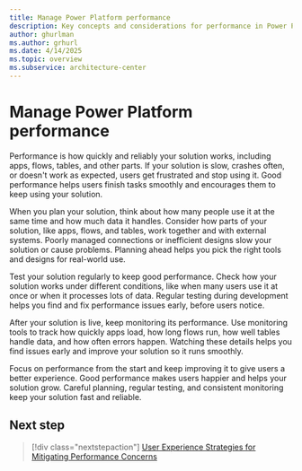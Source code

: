 ```yaml
---
title: Manage Power Platform performance 
description: Key concepts and considerations for performance in Power Platform.
author: ghurlman
ms.author: grhurl
ms.date: 4/14/2025
ms.topic: overview
ms.subservice: architecture-center
---
```

# Manage Power Platform performance

Performance is how quickly and reliably your solution works, including apps, flows, tables, and other parts. If your solution is slow, crashes often, or doesn't work as expected, users get frustrated and stop using it. Good performance helps users finish tasks smoothly and encourages them to keep using your solution.

When you plan your solution, think about how many people use it at the same time and how much data it handles. Consider how parts of your solution, like apps, flows, and tables, work together and with external systems. Poorly managed connections or inefficient designs slow your solution or cause problems. Planning ahead helps you pick the right tools and designs for real-world use.

Test your solution regularly to keep good performance. Check how your solution works under different conditions, like when many users use it at once or when it processes lots of data. Regular testing during development helps you find and fix performance issues early, before users notice.

After your solution is live, keep monitoring its performance. Use monitoring tools to track how quickly apps load, how long flows run, how well tables handle data, and how often errors happen. Watching these details helps you find issues early and improve your solution so it runs smoothly.

Focus on performance from the start and keep improving it to give users a better experience. Good performance makes users happier and helps your solution grow. Careful planning, regular testing, and consistent monitoring keep your solution fast and reliable.

## Next step

> [!div class="nextstepaction"]
> [User Experience Strategies for Mitigating Performance Concerns](ux-strategies.md)
